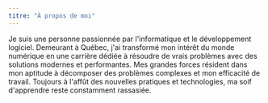 ```yaml
---
titre: "À propos de moi"
---
```


Je suis une personne passionnée par l'informatique et le développement logiciel.
Demeurant à Québec, j'ai transformé mon intérêt du monde numérique en une carrière dédiée à résoudre de vrais problèmes avec des solutions modernes et performantes.
Mes grandes forces résident dans mon aptitude à décomposer des problèmes complexes et mon efficacité de travail.
Toujours à l'affût des nouvelles pratiques et technologies, ma soif d'apprendre reste constamment rassasiée.
